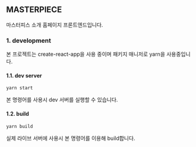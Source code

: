 ## MASTERPIECE

마스터피스 소개 홈페이지 프론트엔드입니다. 

### 1. development

본 프로젝트는 create-react-app을 사용 중이며 패키지 매니저로 yarn을 사용중입니다. 

#### 1.1. dev server

`yarn start`

본 명령어를 사용시 dev 서버를 실행할 수 있습니다. 

#### 1.2. build

`yarn build`

실제 라이브 서버에 사용시 본 명령어를 이용해 build합니다.

